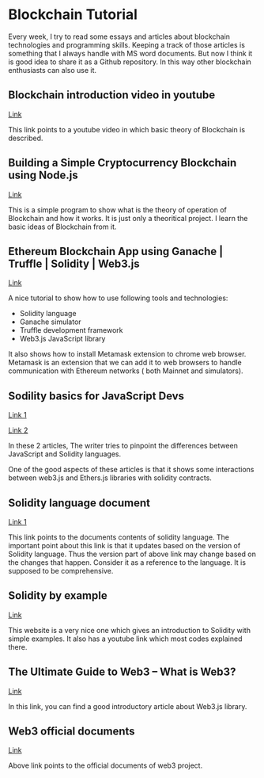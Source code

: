 
# Blockchain Tutorial
Every week, I try to read some essays and articles about blockchain technologies and programming skills. 
Keeping a track of those articles is something that I always handle with MS word documents.
But now I think it is good idea to share it as a Github repository. 
In this way other blockchain enthusiasts can also use it. 

## Blockchain introduction video in youtube

<a href="https://www.youtube.com/watch?v=SSo_EIwHSd4">Link</a>

This link points to a youtube video in which basic theory of Blockchain is described.

## Building a Simple Cryptocurrency Blockchain using Node.js

<a href="https://www.section.io/engineering-education/building-a-simple-cryptocurrency-blockchain/">Link</a>

This is a simple program to show what is the theory of operation of Blockchain and how it works.
It is just only a theoritical project.
I learn the basic ideas of Blockchain from it.



## Ethereum Blockchain App using Ganache | Truffle | Solidity | Web3.js

<a href="https://medium.com/@vshwsnahar3/ethereum-blockchain-app-using-ganache-truffle-solidity-web3-js-40dfc5369c91">Link</a>

A nice tutorial to show how to use following tools and technologies:
* Solidity language
* Ganache simulator
* Truffle development framework
* Web3.js JavaScript library

It also shows how to install Metamask extension to chrome web browser.
Metamask is an extension that we can add it to web browsers to handle communication with Ethereum networks ( both Mainnet and simulators). 


## Sodility basics for JavaScript Devs

<a href="https://dev.to/fllstck/solidity-basics-for-javascript-devs-57c">Link 1</a>

<a href="https://dev.to/fllstck/solidity-basics-for-javascript-devs-part-2-430e">Link 2</a>


In these 2 articles,  The writer tries to pinpoint the differences between  JavaScript and Solidity languages. 

One of the good aspects of these articles is that it shows some  interactions between  web3.js and Ethers.js libraries with solidity contracts.

## Solidity language document

<a href="https://docs.soliditylang.org/en/v0.8.10/">Link 1</a>

This link points to the documents contents of solidity language. 
The important point about this link is that it updates based on the version of Solidity language.
Thus the version part of above link may change based on the changes that happen.
Consider it as a reference to the language.
It is supposed to be comprehensive.

## Solidity by example

<a href="https://solidity-by-example.org/">Link</a>

This website is a very nice one which gives an introduction to Solidity with simple examples.
It also has a youtube link which most codes explained there.



## The Ultimate Guide to Web3 – What is Web3?

<a href="https://moralis.io/the-ultimate-guide-to-web3-what-is-web3/">Link </a>
                                                            
                                                                    
In this link, you can find a good introductory article about Web3.js library.

## Web3 official documents

<a href="https://web3js.readthedocs.io/en/v1.5.2/">Link </a>

Above link points to the official documents of web3 project.

                                                                    
                                                               
                                                                    




